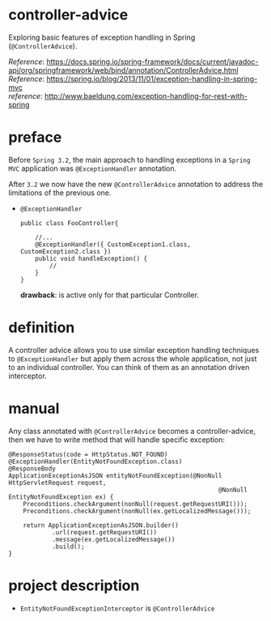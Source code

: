 # controller-advice
Exploring basic features of exception handling in Spring (`@ControllerAdvice`).

_Reference_: https://docs.spring.io/spring-framework/docs/current/javadoc-api/org/springframework/web/bind/annotation/ControllerAdvice.html  
_Reference_: https://spring.io/blog/2013/11/01/exception-handling-in-spring-mvc  
_reference_: http://www.baeldung.com/exception-handling-for-rest-with-spring
# preface
Before `Spring 3.2`, the main approach to handling exceptions in a 
`Spring MVC` application was `@ExceptionHandler` annotation.

After `3.2` we now have the new `@ControllerAdvice` annotation to address 
the limitations of the previous one.

* `@ExceptionHandler`
    ```
    public class FooController{
         
        //...
        @ExceptionHandler({ CustomException1.class, CustomException2.class })
        public void handleException() {
            //
        }
    }
    ```
    **drawback**: is active only for that particular Controller.
    
# definition
A controller advice allows you to use similar exception handling 
techniques to `@ExceptionHandler` but apply them across the whole application, 
not just to an individual controller. You can think of them as an annotation 
driven interceptor.

# manual
Any class annotated with `@ControllerAdvice` becomes a controller-advice, then
we have to write method that will handle specific exception:

```
@ResponseStatus(code = HttpStatus.NOT_FOUND)
@ExceptionHandler(EntityNotFoundException.class)
@ResponseBody
ApplicationExceptionAsJSON entityNotFoundException(@NonNull HttpServletRequest request, 
                                                          @NonNull EntityNotFoundException ex) {
    Preconditions.checkArgument(nonNull(request.getRequestURI()));
    Preconditions.checkArgument(nonNull(ex.getLocalizedMessage()));
    
    return ApplicationExceptionAsJSON.builder()
            .url(request.getRequestURI())
            .message(ex.getLocalizedMessage())
            .build();
}
```

# project description
* `EntityNotFoundExceptionInterceptor` is `@ControllerAdvice`